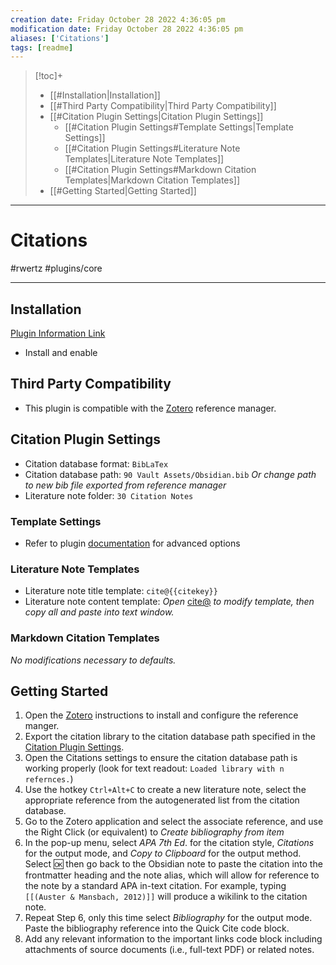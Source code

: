```yaml
---
creation date: Friday October 28 2022 4:36:05 pm
modification date: Friday October 28 2022 4:36:05 pm
aliases: ['Citations'] 
tags: [readme] 
---
```

> [!toc]+
> - [[#Installation|Installation]]
> - [[#Third Party Compatibility|Third Party Compatibility]]
> - [[#Citation Plugin Settings|Citation Plugin Settings]]
> 	- [[#Citation Plugin Settings#Template Settings|Template Settings]]
> 	- [[#Citation Plugin Settings#Literature Note Templates|Literature Note Templates]]
> 	- [[#Citation Plugin Settings#Markdown Citation Templates|Markdown Citation Templates]]
> - [[#Getting Started|Getting Started]]

---
# Citations
#rwertz #plugins/core 

---
## Installation
[Plugin Information Link](obsidian://show-plugin?id=obsidian-citation-plugin)
- Install and enable

## Third Party Compatibility
- This plugin is compatible with the [Zotero](Zotero.md) reference manager.

## Citation Plugin Settings
- Citation database format: `BibLaTex`
- Citation database path: `90 Vault Assets/Obsidian.bib` *Or change path to new bib file exported from reference manager*
- Literature note folder: `30 Citation Notes`

### Template Settings 
- Refer to plugin [documentation](http://www.foldl.me/obsidian-citation-plugin/classes/entry.html) for advanced options 

### Literature Note Templates 
- Literature note title template: `cite@{{citekey}}`
- Literature note content template: *Open* [cite@](cite@.md) *to modify template, then copy all and paste into text window.*

### Markdown Citation Templates
*No modifications necessary to defaults.*

## Getting Started
1. Open the [Zotero](Zotero.md) instructions to install and configure the reference manger.
2. Export the citation library to the citation database path specified in the [Citation Plugin Settings](#Citation%20Plugin%20Settings).
3. Open the Citations settings to ensure the citation database path is working properly (look for text readout: `Loaded library with n refernces.`)
4. Use the hotkey `Ctrl+Alt+C` to create a new literature note, select the appropriate reference from the autogenerated list from the citation database. 
5. Go to the Zotero application and select the associate reference, and use the Right Click (or equivalent) to *Create bibliography from item*
6. In the pop-up menu, select *APA 7th Ed*. for the citation style, *Citations* for the output mode, and *Copy to Clipboard* for the output method. Select 🆗 then go back to the Obsidian note to paste the citation into the frontmatter heading and the note alias, which will allow for reference to the note by a standard APA in-text citation. For example, typing `[[(Auster & Mansbach, 2012)]]` will produce a wikilink to the citation note. 
7. Repeat Step 6, only this time select *Bibliography* for the output mode. Paste the bibliography reference into the Quick Cite code block. 
8. Add any relevant information to the important links code block including attachments of source documents (i.e., full-text PDF) or related notes. 
